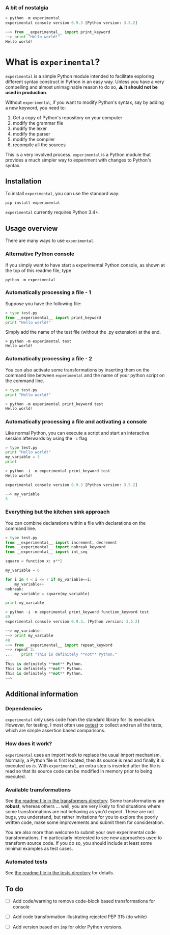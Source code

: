 
### A bit of nostalgia
```python
> python -m experimental
experimental console version 0.9.3 [Python version: 3.5.2]

~~> from __experimental__ import print_keyword
~~> print "Hello world!"
Hello world!
```

# What is `experimental`?

`experimental` is a simple Python module intended to facilitate exploring different syntax construct in Python in an easy way.  Unless you have a very compelling and almost unimaginable reason to do so,
:warning: **it should not be used in production**.

Without `experimental`, if you want to modify Python's syntax, say by adding a new keyword, you need to:

1. Get a copy of Python's repository on your computer
2. modify the grammar file
3. modify the lexer
4. modify the parser
5. modify the compiler
6. recompile all the sources

This is a very involved process.
`experimental` is a Python module that provides a much simpler way to experiment with changes to Python's syntax.

## Installation

To install `experimental`, you can use the standard way:

    pip install experimental

`experimental` currently requires Python 3.4+.

## Usage overview

There are many ways to use `experimental`.

### Alternative Python console
If you simply want to have start a experimental Python console, as shown at the top of this readme file, type

    python -m experimental


### Automatically processing a file - 1

Suppose you have the following file:

```python
> type test.py
from __experimental__ import print_keyword
print "Hello world!"
```

Simply add the name of the test file (without the .py extension) at the end.

```
> python -m experimental test
Hello world!
```

### Automatically processing a file - 2

You can also activate some transformations by inserting them on the
command line between `experimental`
and the name of your python script on the command line.

```python
> type test.py
print "Hello world!"

> python -m experimental print_keyword test
Hello world!
```

### Automatically processing a file and activating a console

Like normal Python, you can execute a script and start an interactive session
afterwards by using the `-i` flag

```python
> type test.py
print "Hello world!"
my_variable = 3
print

> python -i -m experimental print_keyword test
Hello world!

experimental console version 0.9.3 [Python version: 3.5.2]

~~> my_variable
3
```

### Everything but the kitchen sink approach

You can combine declarations within a file with declarations on the command line.

```python
> type test.py
from __experimental__ import increment, decrement
from __experimental__ import nobreak_keyword
from __experimental__ import int_seq

square = function x: x**2

my_variable = 6

for i in 4 < i <= 7 if my_variable==i:
    my_variable++
nobreak:
    my_variable = square(my_variable)

print my_variable
```

```python
> python -i -m experimental print_keyword function_keyword test
49
experimental console version 0.9.3. [Python version: 3.5.2]

~~> my_variable--
~~> print my_variable
48
~~> from __experimental__ import repeat_keyword
~~> repeat 3:
...    print "This is definitely **not** Python."
...
This is definitely **not** Python.
This is definitely **not** Python.
This is definitely **not** Python.
~~>
```

## Additional information

### Dependencies

`experimental` only uses code from the standard library for its execution. However, for testing, I most often use [pytest](https://docs.pytest.org/en/latest/contents.html) to collect and run all the tests, which are simple assertion based comparisons.

### How does it work?

`experimental` uses an import hook to replace the usual import mechanism. Normally, a Python file is first located, then its source is read and finally it is executed _as is_. With `experimental`, an extra step is inserted after the file is read so that its source code can be modified in memory prior to being executed.

### Available transformations

See [the readme file in the transformers directory](https://github.com/aroberge/experimental/blob/master/experimental/transformers/readme.md). Some transformations are **robust**, whereas others ... well, you are very likely to find situations where some transformations are not behaving as you'd expect. These are not bugs, you understand, but rather invitations for you to explore the poorly written code, make some improvements and submit them for consideration.

You are also more than welcome to submit your own experimental code transformations. I'm particularly interested to see new approaches used to transform source code. If you do so, you should include at least some minimal examples as test cases.

### Automated tests

See [the readme file in the tests directory](https://github.com/aroberge/experimental/blob/master/tests/readme.md) for details.


## To do

- [ ] Add code/warning to remove code-block based transformations for console

- [ ] Add code transformation illustrating rejected PEP 315  (do while)

- [ ] Add version based on `imp` for older Python versions.

